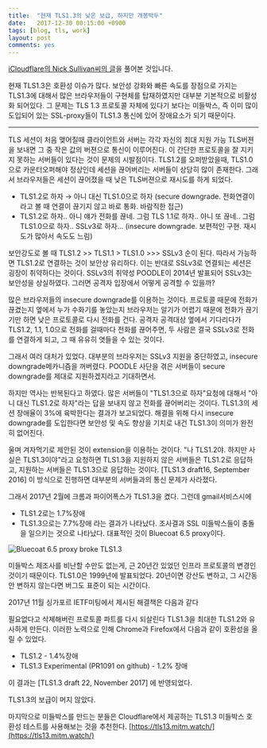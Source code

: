 ```yaml
---
title:  "현재 TLS1.3의 낮은 보급, 하지만 개봉박두"
date:   2017-12-30 00:15:00 +0900
tags: [blog, tls, work]
layout: post
comments: yes
---
```

[iCloudflare의 Nick Sullivan씨의 글](https://blog.cloudflare.com/why-tls-1-3-isnt-in-browsers-yet/)을 풀어본 것입니다.

현재 TLS1.3은 호환성 이슈가 많다. 보안성 강화와 빠른 속도를 장점으로 가지는 TLS1.3에 대해서 많은 브라우저들이 구현체를 탑재하였지만 대부분 기본적으로 비활성화 되어있다. 그 문제는 TLS 1.3 프로토콜 자체에 있다기 보다는 미들박스, 즉 이미 많이 도입되어 있는 SSL-proxy들이 TLS1.3 통신에 있어 장애요소가 되기 때문이다.

---

TLS 세션이 처음 맺어질때 클라이언트와 서버는 각각 자신의 최대 지원 가능 TLS버젼을 보내면 그 중 작은 값의 버젼으로 통신이 이루어진다. 이 간단한 프로토콜을 잘 지키지 못하는 서버들이 있다는 것이 문제의 시발점이다. TLS1.2를 오퍼받았을때, TLS1.0으로 카운터오퍼해야 정상인데 세션을 끊어버리는 서버들이 상당히 많이 존재한다. 그래서 브라우저들은 세션이 끊어졌을 때 낮은 TLS버젼으로 재시도를 하게 되었다. 

- TLS1.2로 하자 → 아니 대신 TLS1.0으로 하자 (secure downgrade. 전화연결이라고 볼 때 연결이 끊기지 않고 바로 통화. 바람직한 접근)
- TLS1.2로 하자.. 아니 얘가 전화를 끊네. 그럼 TLS 1.1로 하자.. 아니 또 끊네.. 그럼 TLS1.0으로 하자.. SSLv3로 하자... (insecure downgrade. 보편적인 구현. 재시도가 많아서 속도도 느림)

보안강도로 볼 때 TLS1.2 >> TLS1.1 > TLS1.0 >>> SSLv3 순이 된다. 따라서 가능하면 TLS1.2로 연결하는 것이 보안상 유리하다. 이는 반대로 SSLv3로 연결되는 세션은 굉장이 취약하다는 것이다. SSLv3의 취약성 POODLE이 2014년 발표되어 SSLv3는 보안성을 상실하였다. 그러면 공격자 입장에서 어떻게 공격할 수 있을까?

많은 브라우저들의 insecure downgrade를 이용하는 것이다. 프로토콜 때문에 전화가 끊겼는지 옆에서 누가 수화기를 놓았는지 브라우저는 알기가 어렵기 때문에 전화가 끊기기만 하면 낮은 프로토콜로 다시 전화를 건다. 공격자 공격대상 옆에서 기다리다가 TLS1.2, 1.1, 1.0으로 전화를 걸때마다 전화를 끊어주면, 두 사람은 결국 SSLv3로 전화를 연결하게 되고, 그 때 유유히 엿들을 수 있는 것이다.

그래서 여러 대처가 있었다. 대부분의 브라우저는 SSLv3 지원을 중단하였고, insecure downgrade메카니즘을 꺼버렸다. POODLE 사단을 겪은 서버들이 secure downgrade를 제대로 지원하겠지라고 기대하면서.

하지만 역사는 반복된다고 하였다. 많은 서버들이 "TLS1.3으로 하자"요청에 대해서 "아니 대신 TLS1.2로 하자"라는 답을 보내지 않고 전화를 끊어버리는 것이다. TLS1.3의 세션 장애율이 3%에 육박한다는 결과가 보고되었다. 해결을 위해 다시 insecure downgrade를 도입한다면 보안성 및 속도 향상을 기치로 내건 TLS1.3이 의미가 완전히 없어진다. 

울며 겨자먹기로 제안된 것이 extension을 이용하는 것이다. "나 TLS1.2야. 하지만 사실은 TLS1.3이야"라고 요청하면 TLS1.3을 지원하지 않은 서버들은 TLS1.2로 응답하고, 지원하는 서버들은 TLS1.3으로 응답하는 것이다. [TLS1.3 draft16, September 2016] 이 방식으로 진행하면 대부분의 서버들과의 통신 문제가 사라졌다.

그래서 2017년 2월에 크롬과 파이어폭스가 TLS1.3을 켰다. 그런데 gmail서비스시에 

- TLS1.2로는 1.7%장애
- TLS1.3으로는 7.7%장애
라는 결과가 나타났다. 조사결과 SSL 미들박스들이 충돌을 일으키는 것으로 나타났다. 대표적인 것이 Bluecoat 6.5 proxy이다.

![Bluecoat 6.5 proxy broke TLS1.3](https://blog.cloudflare.com/content/images/2017/12/image1-1.png)

미들박스 제조사를 비난할 수만도 없는게, 근 20년간 있었던 인프라 프로토콜의 변경인 것이기 때문이다. TLS1.0은 1999년에 발표되었다. 20년이면 강산도 변하고, 그 시간동안 변하지 않는다면 버그도 표준이 되는 시간이다.

2017년 11월 싱가포르 IETF미팅에서 제시된 해결책은 다음과 같다

필요없다고 삭제해버린 프로토콜 파트를 다시 되살린다
TLS1.3을 최대한 TLS1.2와 유사하게 만든다.
이러한 노력으로 인해 Chrome과 Firefox에서 다음과 같이 호환성을 올릴 수 있었다.

- TLS1.2 - 1.4%장애
- TLS1.3 Experimental (PR1091 on github) - 1.2% 장애


이 결과는 [TLS1.3 draft 22, November 2017] 에 반영되었다.

TLS1.3의 보급이 머지 않았다. 



마지막으로 미들박스를 만드는 분들은 Cloudflare에서 제공하는 TLS1.3 미들박스 호환성 테스트를 사용해보는 것을 추천한다. [https://tls13.mitm.watch/](https://tls13.mitm.watch/) 
